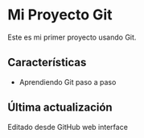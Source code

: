 # Mi Proyecto Git

Este es mi primer proyecto usando Git.

## Características
   - Aprendiendo Git paso a paso
     
## Última actualización
Editado desde GitHub web interface

